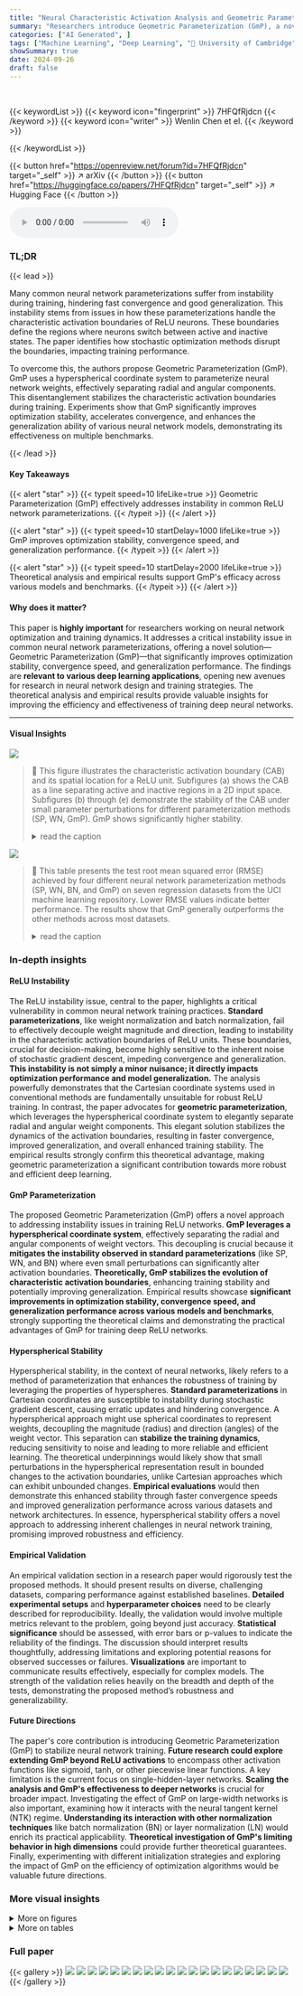```yaml
---
title: "Neural Characteristic Activation Analysis and Geometric Parameterization for ReLU Networks"
summary: "Researchers introduce Geometric Parameterization (GmP), a novel neural network parameterization resolving instability in ReLU network training, leading to faster convergence and better generalization."
categories: ["AI Generated", ]
tags: ["Machine Learning", "Deep Learning", "🏢 University of Cambridge",]
showSummary: true
date: 2024-09-26
draft: false
---
```


<br>

{{< keywordList >}}
{{< keyword icon="fingerprint" >}} 7HFQfRjdcn {{< /keyword >}}
{{< keyword icon="writer" >}} Wenlin Chen et el. {{< /keyword >}}
 
{{< /keywordList >}}

{{< button href="https://openreview.net/forum?id=7HFQfRjdcn" target="_self" >}}
↗ arXiv
{{< /button >}}
{{< button href="https://huggingface.co/papers/7HFQfRjdcn" target="_self" >}}
↗ Hugging Face
{{< /button >}}



<audio controls>
    <source src="https://ai-paper-reviewer.com/7HFQfRjdcn/podcast.wav" type="audio/wav">
    Your browser does not support the audio element.
</audio>


### TL;DR


{{< lead >}}

Many common neural network parameterizations suffer from instability during training, hindering fast convergence and good generalization. This instability stems from issues in how these parameterizations handle the characteristic activation boundaries of ReLU neurons. These boundaries define the regions where neurons switch between active and inactive states.  The paper identifies how stochastic optimization methods disrupt the boundaries, impacting training performance. 

To overcome this, the authors propose Geometric Parameterization (GmP). GmP uses a hyperspherical coordinate system to parameterize neural network weights, effectively separating radial and angular components. This disentanglement stabilizes the characteristic activation boundaries during training. Experiments show that GmP significantly improves optimization stability, accelerates convergence, and enhances the generalization ability of various neural network models, demonstrating its effectiveness on multiple benchmarks.

{{< /lead >}}


#### Key Takeaways

{{< alert "star" >}}
{{< typeit speed=10 lifeLike=true >}} Geometric Parameterization (GmP) effectively addresses instability in common ReLU network parameterizations. {{< /typeit >}}
{{< /alert >}}

{{< alert "star" >}}
{{< typeit speed=10 startDelay=1000 lifeLike=true >}} GmP improves optimization stability, convergence speed, and generalization performance. {{< /typeit >}}
{{< /alert >}}

{{< alert "star" >}}
{{< typeit speed=10 startDelay=2000 lifeLike=true >}} Theoretical analysis and empirical results support GmP's efficacy across various models and benchmarks. {{< /typeit >}}
{{< /alert >}}

#### Why does it matter?
This paper is **highly important** for researchers working on neural network optimization and training dynamics. It addresses a critical instability issue in common neural network parameterizations, offering a novel solution—Geometric Parameterization (GmP)—that significantly improves optimization stability, convergence speed, and generalization performance.  The findings are **relevant to various deep learning applications**, opening new avenues for research in neural network design and training strategies. The theoretical analysis and empirical results provide valuable insights for improving the efficiency and effectiveness of training deep neural networks.

------
#### Visual Insights



![](https://ai-paper-reviewer.com/7HFQfRjdcn/figures_2_1.jpg)

> 🔼 This figure illustrates the characteristic activation boundary (CAB) and its spatial location for a ReLU unit.  Subfigures (a) shows the CAB as a line separating active and inactive regions in a 2D input space. Subfigures (b) through (e) demonstrate the stability of the CAB under small parameter perturbations for different parameterization methods (SP, WN, GmP). GmP shows significantly higher stability.
> <details>
> <summary>read the caption</summary>
> Figure 1: (a) Characteristic activation boundary (CAB) B (brown solid line) and spatial location φ = −λu(θ) of a ReLU unit z = ReLU(u(θ)x+λ) = ReLU(cos(θ)x₁ + sin(θ)x₂ + λ) for inputs x ∈ R². The CAB forms a line in R², which acts as a boundary separating inputs into two regions. Green arrows denote the active region, and red arrows denote the inactive region. (b)-(e) Stability of the CAB of a ReLU unit in R² under small perturbations ε = δι to the parameters. Solid lines denote characteristic activation boundaries B, and colored dotted lines connect the origin and spatial locations φ of B. Smaller changes between the perturbed and original boundaries imply higher stability. GmP is most stable against perturbations.
> </details>





![](https://ai-paper-reviewer.com/7HFQfRjdcn/tables_7_1.jpg)

> 🔼 This table presents the test root mean squared error (RMSE) achieved by four different neural network parameterization methods (SP, WN, BN, and GmP) on seven regression datasets from the UCI machine learning repository.  Lower RMSE values indicate better performance.  The results show that GmP generally outperforms the other methods across most datasets.
> <details>
> <summary>read the caption</summary>
> Table 1: Test RMSE for MLPs trained on 7 UCI benchmarks.
> </details>





### In-depth insights


#### ReLU Instability
The ReLU instability issue, central to the paper, highlights a critical vulnerability in common neural network training practices.  **Standard parameterizations**, like weight normalization and batch normalization, fail to effectively decouple weight magnitude and direction, leading to instability in the characteristic activation boundaries of ReLU units.  These boundaries, crucial for decision-making, become highly sensitive to the inherent noise of stochastic gradient descent, impeding convergence and generalization.  **This instability is not simply a minor nuisance; it directly impacts optimization performance and model generalization.** The analysis powerfully demonstrates that the Cartesian coordinate systems used in conventional methods are fundamentally unsuitable for robust ReLU training.  In contrast, the paper advocates for **geometric parameterization**, which leverages the hyperspherical coordinate system to elegantly separate radial and angular weight components. This elegant solution stabilizes the dynamics of the activation boundaries, resulting in faster convergence, improved generalization, and overall enhanced training stability.  The empirical results strongly confirm this theoretical advantage, making geometric parameterization a significant contribution towards more robust and efficient deep learning.

#### GmP Parameterization
The proposed Geometric Parameterization (GmP) offers a novel approach to addressing instability issues in training ReLU networks.  **GmP leverages a hyperspherical coordinate system**, effectively separating the radial and angular components of weight vectors. This decoupling is crucial because it **mitigates the instability observed in standard parameterizations** (like SP, WN, and BN) where even small perturbations can significantly alter activation boundaries.  **Theoretically, GmP stabilizes the evolution of characteristic activation boundaries**, enhancing training stability and potentially improving generalization. Empirical results showcase **significant improvements in optimization stability, convergence speed, and generalization performance across various models and benchmarks**, strongly supporting the theoretical claims and demonstrating the practical advantages of GmP for training deep ReLU networks.

#### Hyperspherical Stability
Hyperspherical stability, in the context of neural networks, likely refers to a method of parameterization that enhances the robustness of training by leveraging the properties of hyperspheres.  **Standard parameterizations** in Cartesian coordinates are susceptible to instability during stochastic gradient descent, causing erratic updates and hindering convergence.  A hyperspherical approach might use spherical coordinates to represent weights, decoupling the magnitude (radius) and direction (angles) of the weight vector. This separation can **stabilize the training dynamics**, reducing sensitivity to noise and leading to more reliable and efficient learning. The theoretical underpinnings would likely show that small perturbations in the hyperspherical representation result in bounded changes to the activation boundaries, unlike Cartesian approaches which can exhibit unbounded changes.  **Empirical evaluations** would then demonstrate this enhanced stability through faster convergence speeds and improved generalization performance across various datasets and network architectures.  In essence, hyperspherical stability offers a novel approach to addressing inherent challenges in neural network training, promising improved robustness and efficiency.

#### Empirical Validation
An empirical validation section in a research paper would rigorously test the proposed methods.  It should present results on diverse, challenging datasets, comparing performance against established baselines. **Detailed experimental setups** and **hyperparameter choices** need to be clearly described for reproducibility.  Ideally, the validation would involve multiple metrics relevant to the problem, going beyond just accuracy.  **Statistical significance** should be assessed, with error bars or p-values to indicate the reliability of the findings. The discussion should interpret results thoughtfully, addressing limitations and exploring potential reasons for observed successes or failures.  **Visualizations** are important to communicate results effectively, especially for complex models. The strength of the validation relies heavily on the breadth and depth of the tests, demonstrating the proposed method’s robustness and generalizability.

#### Future Directions
The paper's core contribution is introducing Geometric Parameterization (GmP) to stabilize neural network training.  **Future research could explore extending GmP beyond ReLU activations** to encompass other activation functions like sigmoid, tanh, or other piecewise linear functions.  A key limitation is the current focus on single-hidden-layer networks.  **Scaling the analysis and GmP's effectiveness to deeper networks** is crucial for broader impact.  Investigating the effect of GmP on large-width networks is also important, examining how it interacts with the neural tangent kernel (NTK) regime.  **Understanding its interaction with other normalization techniques** like batch normalization (BN) or layer normalization (LN) would enrich its practical applicability.  **Theoretical investigation of GmP's limiting behavior in high dimensions** could provide further theoretical guarantees. Finally, experimenting with different initialization strategies and exploring the impact of GmP on the efficiency of optimization algorithms would be valuable future directions.


### More visual insights

<details>
<summary>More on figures
</summary>


![](https://ai-paper-reviewer.com/7HFQfRjdcn/figures_5_1.jpg)

> 🔼 This figure shows the characteristic activation point and its evolution during training for different parameterizations (SP, WN, BN, GmP).  It illustrates how GmP leads to more stable training and better generalization performance in a 1D Levy regression task by maintaining a consistent movement of activation points during training. The figure highlights the instability of SP, WN, and BN, showing that they can have erratic behavior resulting in less optimal generalization. The improved performance of GmP is linked to its ability to stabilize the evolution of the activation boundaries.
> <details>
> <summary>read the caption</summary>
> Figure 2: (a)-(b) Characteristic activation point B (intersection of brown solid lines and the x-axis) and spatial location φ = −λα(θ) of a ReLU unit z = ReLU(u(θ)x + λ) (blue solid lines) for inputs x ∈ R. Green arrows denote active regions, and red arrows denote inactive regions. (c) Evolution dynamics of the characteristic points B in a one-hidden-layer network with 100 ReLU units for a 1D Levy regression problem under SP, WN, BN and GmP during training. SP stands for standard parameterization, WN stands for weight normalization, BN stands for batch normalization, and GmP stands for geometric parameterization. Smaller values are better as they indicate higher stability of the evolution of the characteristic points during training. The y-axis is in log2 scale. (d)-(g): The top row illustrates the experimental setup, including the network’s predictions at initialization and after training, and the training data and the ground-truth function (Levy). Bottom row: the evolution of the characteristic activation point for the 100 ReLU units during training. Each horizontal bar shows the spatial location spectrum for a chosen optimization step, moving from the bottom (at initialization) to the top (after training with Adam). More spread of the spatial locations covers the data better and adds more useful non-linearities to the model, making prediction more accurate. Regression accuracy is measured by root mean squared error (RMSE) on a separate test set. Smaller RMSE values are better. We use cross-validation to select the learning rate for each method. The optimal learning rate for SP, WN, and BN is lower than that for GmP, since their training becomes unstable with higher learning rates, as shown in (c).
> </details>



![](https://ai-paper-reviewer.com/7HFQfRjdcn/figures_6_1.jpg)

> 🔼 This figure shows the performance comparison of four different parameterization methods (SP, WN, BN, and GmP) on a 2D Banana classification task using a single-hidden-layer neural network with 10 ReLU units.  Subfigures (a) through (h) illustrate the trajectories of the spatial locations of the ReLU units during training, highlighting the increased stability of GmP. Subfigure (i) visualizes the change in the angular direction of the characteristic activation boundaries (CABs), demonstrating GmP's robustness to noise. Finally, subfigures (j) through (m) display the classification decision boundaries learned by each method, showcasing GmP's superior performance and more even distribution of learned features.
> <details>
> <summary>read the caption</summary>
> Figure 3: Performance of a single-hidden-layer neural network with 10 ReLU units on the 2D Banana classification dataset under SP, WN, BN and GmP trained using Adam. SP stands for standard parameterization, WN stands for weight normalization, BN stands for batch normalization, and GmP stands for geometric parameterization. (a)-(h): Trajectories of the spatial locations of the 10 ReLU units during training. Each color depicts one ReLU unit. Smoother evolution means higher training stability. The evolution under GmP is stable, so we can use a 10× larger learning rate. (i): Evolution dynamics of the angular direction θ of CABs. Smaller values are better as they indicate higher robustness against stochastic gradient noise. (j)-(m): Network predictions after training. Black bold lines depict the classification boundary between two classes. Classification accuracy is measured on a separate test set. Higher accuracy values are better. The red stars show the spatial locations of 10 ReLU units. Intuitively speaking, more evenly spread out red stars are better for classification accuracy, as they provide more useful non-linearity.
> </details>



![](https://ai-paper-reviewer.com/7HFQfRjdcn/figures_6_2.jpg)

> 🔼 This figure shows the results of training a single-hidden-layer neural network with 10 ReLU units on the 2D Banana classification dataset using four different parameterization methods: Standard Parameterization (SP), Weight Normalization (WN), Batch Normalization (BN), and Geometric Parameterization (GmP).  It compares the stability of the training process, the evolution of the characteristic activation boundaries (CABs), and the resulting classification accuracy. GmP shows significantly better stability and higher accuracy.
> <details>
> <summary>read the caption</summary>
> Figure 3: Performance of a single-hidden-layer neural network with 10 ReLU units on the 2D Banana classification dataset under SP, WN, BN and GmP trained using Adam. SP stands for standard parameterization, WN stands for weight normalization, BN stands for batch normalization, and GmP stands for geometric parameterization. (a)-(h): Trajectories of the spatial locations of the 10 ReLU units during training. Each color depicts one ReLU unit. Smoother evolution means higher training stability. The evolution under GmP is stable, so we can use a 10× larger learning rate. (i): Evolution dynamics of the angular direction θ of CABs. Smaller values are better as they indicate higher robustness against stochastic gradient noise. (j)-(m): Network predictions after training. Black bold lines depict the classification boundary between two classes. Classification accuracy is measured on a separate test set. Higher accuracy values are better. The red stars show the spatial locations of 10 ReLU units. Intuitively speaking, more evenly spread out red stars are better for classification accuracy, as they provide more useful non-linearity.
> </details>



![](https://ai-paper-reviewer.com/7HFQfRjdcn/figures_8_1.jpg)

> 🔼 This figure shows the training and validation accuracy for VGG-6, a convolutional neural network, trained on the ImageNet32 dataset. Different parameterization methods (SP, WN, WN+MBN, BN, GmP, GmP+IMN) are compared, demonstrating that GmP+IMN achieves faster convergence with higher accuracy. The batch size is kept constant at 1024.
> <details>
> <summary>read the caption</summary>
> Figure 4: Convergence speed for VGG-6 trained on the ImageNet32 dataset with batch size 1024.
> </details>



![](https://ai-paper-reviewer.com/7HFQfRjdcn/figures_14_1.jpg)

> 🔼 This figure visualizes the characteristic activation boundaries and spatial locations for a ReLU unit in one dimension. It illustrates how the boundary (represented by the brown line) and its location (blue line) change depending on different parameter settings (λ and θ). The active and inactive regions are also shown.
> <details>
> <summary>read the caption</summary>
> Figure 5: Visualization of characteristic activation boundaries (brown solid lines) and spatial locations φ = −λα(θ) of a ReLU unit z = ReLU(u(θ)x + λ) (blue solid lines) for inputs x ∈ R. Green arrows denote active regions and red arrows denote inactive regions.
> </details>



![](https://ai-paper-reviewer.com/7HFQfRjdcn/figures_14_2.jpg)

> 🔼 This figure shows the characteristic activation boundary (CAB) and its stability under different parameterizations.  (a) illustrates a CAB as a line in 2D space separating active and inactive regions of a ReLU neuron. (b)-(e) demonstrate the effect of small perturbations on the CAB's position for different parameterizations (SP, WN, BN, and GmP). The smaller the change in the CAB's position after perturbation, the higher the stability of that parameterization.  GmP shows the highest stability.
> <details>
> <summary>read the caption</summary>
> Figure 1: (a) Characteristic activation boundary (CAB) B (brown solid line) and spatial location φ = −λu(θ) of a ReLU unit z = ReLU(u(θ)x + λ) = ReLU(cos(θ)x₁ + sin(θ)x₂ + λ) for inputs x ∈ R². The CAB forms a line in R², which acts as a boundary separating inputs into two regions. Green arrows denote the active region, and red arrows denote the inactive region. (b)-(e) Stability of the CAB of a ReLU unit in R² under small perturbations ε = δ₁ to the parameters. Solid lines denote characteristic activation boundaries B, and colored dotted lines connect the origin and spatial locations φ of B. Smaller changes between the perturbed and original boundaries imply higher stability. GmP is most stable against perturbations.
> </details>



</details>




<details>
<summary>More on tables
</summary>


![](https://ai-paper-reviewer.com/7HFQfRjdcn/tables_8_1.jpg)
> 🔼 This table presents the Top-1 and Top-5 validation accuracy results for a VGG-6 model trained on the ImageNet32 dataset.  The results are broken down by different batch sizes (256, 512, and 1024) and different parameterization methods (SP, WN, WN+MBN, BN, GmP, and GmP+IMN).  The table allows for comparison of the performance of different parameterization techniques under varying batch sizes, highlighting potential differences in training stability and generalization.
> <details>
> <summary>read the caption</summary>
> Table 2: Top-1 and top-5 validation accuracy (%) for VGG-6 trained on ImageNet32.
> </details>

![](https://ai-paper-reviewer.com/7HFQfRjdcn/tables_8_2.jpg)
> 🔼 This table presents the single-center-crop validation accuracy results for ResNet-18, a large residual neural network, trained on the full ImageNet dataset.  The results are categorized by three different parameterization methods: WN+MBN, BN, and GmP+IMN, showing the top-1 and top-5 validation accuracy for each.  The table highlights the superior performance of GmP+IMN, which demonstrates its effectiveness in large-scale residual network training.
> <details>
> <summary>read the caption</summary>
> Table 3: Single-center-crop validation accuracy (%) for ResNet-18 trained on ImageNet (ILSVRC 2012).
> </details>

</details>




### Full paper

{{< gallery >}}
<img src="https://ai-paper-reviewer.com/7HFQfRjdcn/1.png" class="grid-w50 md:grid-w33 xl:grid-w25" />
<img src="https://ai-paper-reviewer.com/7HFQfRjdcn/2.png" class="grid-w50 md:grid-w33 xl:grid-w25" />
<img src="https://ai-paper-reviewer.com/7HFQfRjdcn/3.png" class="grid-w50 md:grid-w33 xl:grid-w25" />
<img src="https://ai-paper-reviewer.com/7HFQfRjdcn/4.png" class="grid-w50 md:grid-w33 xl:grid-w25" />
<img src="https://ai-paper-reviewer.com/7HFQfRjdcn/5.png" class="grid-w50 md:grid-w33 xl:grid-w25" />
<img src="https://ai-paper-reviewer.com/7HFQfRjdcn/6.png" class="grid-w50 md:grid-w33 xl:grid-w25" />
<img src="https://ai-paper-reviewer.com/7HFQfRjdcn/7.png" class="grid-w50 md:grid-w33 xl:grid-w25" />
<img src="https://ai-paper-reviewer.com/7HFQfRjdcn/8.png" class="grid-w50 md:grid-w33 xl:grid-w25" />
<img src="https://ai-paper-reviewer.com/7HFQfRjdcn/9.png" class="grid-w50 md:grid-w33 xl:grid-w25" />
<img src="https://ai-paper-reviewer.com/7HFQfRjdcn/10.png" class="grid-w50 md:grid-w33 xl:grid-w25" />
<img src="https://ai-paper-reviewer.com/7HFQfRjdcn/11.png" class="grid-w50 md:grid-w33 xl:grid-w25" />
<img src="https://ai-paper-reviewer.com/7HFQfRjdcn/12.png" class="grid-w50 md:grid-w33 xl:grid-w25" />
<img src="https://ai-paper-reviewer.com/7HFQfRjdcn/13.png" class="grid-w50 md:grid-w33 xl:grid-w25" />
<img src="https://ai-paper-reviewer.com/7HFQfRjdcn/14.png" class="grid-w50 md:grid-w33 xl:grid-w25" />
<img src="https://ai-paper-reviewer.com/7HFQfRjdcn/15.png" class="grid-w50 md:grid-w33 xl:grid-w25" />
<img src="https://ai-paper-reviewer.com/7HFQfRjdcn/16.png" class="grid-w50 md:grid-w33 xl:grid-w25" />
<img src="https://ai-paper-reviewer.com/7HFQfRjdcn/17.png" class="grid-w50 md:grid-w33 xl:grid-w25" />
<img src="https://ai-paper-reviewer.com/7HFQfRjdcn/18.png" class="grid-w50 md:grid-w33 xl:grid-w25" />
<img src="https://ai-paper-reviewer.com/7HFQfRjdcn/19.png" class="grid-w50 md:grid-w33 xl:grid-w25" />
<img src="https://ai-paper-reviewer.com/7HFQfRjdcn/20.png" class="grid-w50 md:grid-w33 xl:grid-w25" />
{{< /gallery >}}